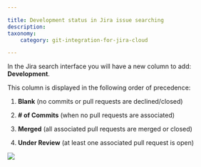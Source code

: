 ```yaml
---

title: Development status in Jira issue searching
description:
taxonomy:
    category: git-integration-for-jira-cloud

---
```

In the Jira search interface you will have a new column to add: **Development**.

This column is displayed in the following order of precedence:

1.  **Blank** (no commits or pull requests are declined/closed)

2.  **\# of Commits** (when no pull requests are associated)

3.  **Merged** (all associated pull requests are merged or closed)

4.  **Under Review** (at least one associated pull request is open)


![](https://bigbrassband.atlassian.net/wiki/download/attachments/1940914287/image-20200724-103833.png?version=1&modificationDate=1631349148620&cacheVersion=1&api=v2)
